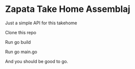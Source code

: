 # Zapata Take Home Assemblaj
Just a simple API for this takehome 

Clone this repo 

Run go build

Run go main.go 

And you should be good to go. 
